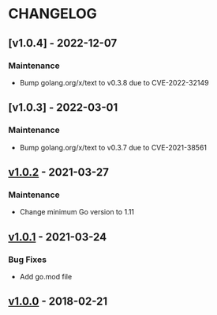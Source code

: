 # CHANGELOG

<a name="v1.0.4"></a>
## [v1.0.4] - 2022-12-07

### Maintenance

- Bump golang.org/x/text to v0.3.8 due to CVE-2022-32149

<a name="v1.0.3"></a>
## [v1.0.3] - 2022-03-01

### Maintenance

- Bump golang.org/x/text to v0.3.7 due to CVE-2021-38561

<a name="v1.0.2"></a>
## [v1.0.2] - 2021-03-27

### Maintenance

- Change minimum Go version to 1.11

<a name="v1.0.1"></a>
## [v1.0.1] - 2021-03-24

### Bug Fixes

- Add go.mod file

<a name="v1.0.0"></a>
## [v1.0.0] - 2018-02-21

[v1.0.2]: https://github.com/xdg-go/stringprep/releases/tag/v1.0.2
[v1.0.1]: https://github.com/xdg-go/stringprep/releases/tag/v1.0.1
[v1.0.0]: https://github.com/xdg-go/stringprep/releases/tag/v1.0.0
